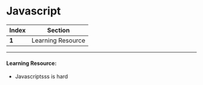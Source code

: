 # Javascript

Index | Section
---   | ---
**1** | Learning Resource

---

#### Learning Resource:
  * Javascriptsss is hard
